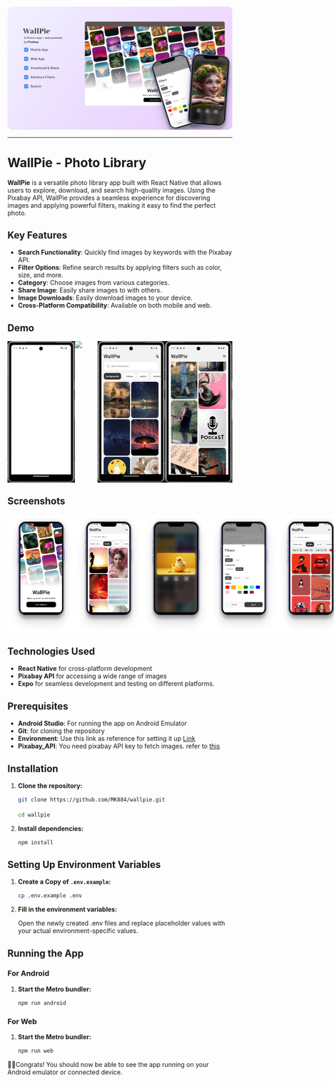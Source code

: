 <img src="demo/cover.png" style="border-radius:10px" />

---

# WallPie - Photo Library

**WallPie** is a versatile photo library app built with React Native that allows users to explore, download, and search high-quality images. Using the Pixabay API, WallPie provides a seamless experience for discovering images and applying powerful filters, making it easy to find the perfect photo.

## Key Features

- **Search Functionality**: Quickly find images by keywords with the Pixabay API.
- **Filter Options**: Refine search results by applying filters such as color, size, and more.
- **Category**: Choose images from various categories.
- **Share Image**: Easily share images to with others.
- **Image Downloads**: Easily download images to your device.
- **Cross-Platform Compatibility**: Available on both mobile and web.

## Demo

<div  style="display: flex; flex-direction: 'row';">
<img src="demo/wlcome.gif" width="30%"/>
<img src="demo/masonry.gif" width="30%"/>
<img src="demo/filter.gif" width="30%"/>
<img src="demo/download_sharing.gif" width="30%"/>
</div>

## Screenshots

<div  style="display: flex; flex-direction: 'row';">
<img src="demo//welcome_mobile.png" width="30%"/>
<img src="demo/masonry.png" width="30%"/>
<img src="demo/image.png" width="30%"/>
<img src="demo/filters.png" width="30%"/>
<img src="demo/filter_images.png" width="30%"/>
</div>

## Technologies Used

- **React Native** for cross-platform development
- **Pixabay API** for accessing a wide range of images
- **Expo** for seamless development and testing on different platforms.

## Prerequisites

- **Android Studio**: For running the app on Android Emulator
- **Git**: for cloning the repository
- **Environment**: Use this link as reference for setting it up [Link](https://reactnative.dev/docs/set-up-your-environment)
- **Pixabay_API**: You need pixabay API key to fetch images. refer to [this](https://pixabay.com/service/about/api/)

## Installation

1. **Clone the repository:**

   ```sh
   git clone https://github.com/MK884/wallpie.git

   cd wallpie
   ```

2. **Install dependencies:**
   ```sh
   npm install
   ```

## Setting Up Environment Variables

1. **Create a Copy of `.env.example`:**

   ```bash
   cp .env.example .env
   ```

2. **Fill in the environment variables:**

   Open the newly created .env files and replace placeholder values with your actual environment-specific values.

## Running the App

### For Android

1. **Start the Metro bundler:**

   ```sh
   npm run android
   ```

### For Web

1. **Start the Metro bundler:**

   ```sh
   npm run web
   ```

🎉🎉Congrats! You should now be able to see the app running on your Android emulator or connected device.
